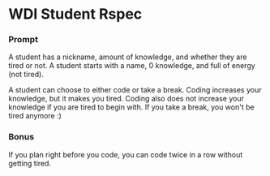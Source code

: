 # WDI Student Rspec

### Prompt

A student has a nickname, amount of knowledge, and whether they are tired or not. A student starts with a name, 0 knowledge, and full of energy (not tired). 

A student can choose to either code or take a break. Coding increases your knowledge, but it makes you tired. Coding also does not increase your knowledge if you are tired to begin with. If you take a break, you won't be tired anymore :)

### Bonus

If you plan right before you code, you can code twice in a row without getting tired.
